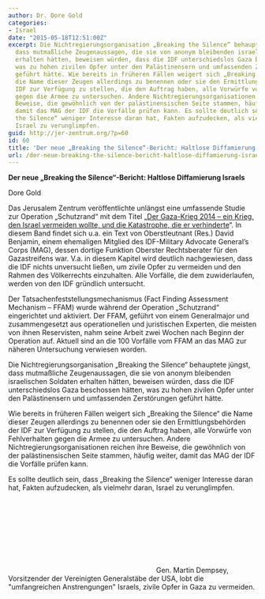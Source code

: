 ```yaml
---
author: Dr. Dore Gold
categories:
- Israel
date: "2015-05-18T12:51:00Z"
excerpt: Die Nichtregierungsorganisation „Breaking the Silence“ behauptete jüngst,
  dass mutmaßliche Zeugenaussagen, die sie von anonym bleibenden israelischen Soldaten
  erhalten hätten, beweisen würden, dass die IDF unterschiedslos Gaza beschossen hätten,
  was zu hohen zivilen Opfer unter den Palästinensern und umfassenden Zerstörungen
  geführt hätte. Wie bereits in früheren Fällen weigert sich „Breaking the Silence“
  die Name dieser Zeugen allerdings zu benennen oder sie den Ermittlungsbehörden der
  IDF zur Verfügung zu stellen, die den Auftrag haben, alle Vorwürfe von Fehlverhalten
  gegen die Armee zu untersuchen. Andere Nichtregierungsorganisationen reichen ihre
  Beweise, die gewöhnlich von der palästinensischen Seite stammen, häufig weiter,
  damit das MAG der IDF die Vorfälle prüfen kann. Es sollte deutlich sein, dass „Breaking
  the Silence“ weniger Interesse daran hat, Fakten aufzudecken, als vielmehr daran,
  Israel zu verunglimpfen.
guid: http://jer-zentrum.org/?p=60
id: 60
title: 'Der neue „Breaking the Silence“-Bericht: Haltlose Diffamierung Israels'
url: /der-neue-breaking-the-silence-bericht-haltlose-diffamierung-israels/
---
```


**Der neue „Breaking the Silence“-Bericht: Haltlose Diffamierung Israels**

Dore Gold

Das Jerusalem Zentrum veröffentlichte unlängst eine umfassende Studie zur Operation „Schutzrand“ mit dem Titel „[Der Gaza-Krieg 2014 – ein Krieg, den Israel vermeiden wollte, und die Katastrophe, die er verhinderte]("http://jer-zentrum.org/ViewArticle.aspx?ArticleId=237")“. In diesem Band findet sich u.a. ein Text von Oberstleutnant (Res.) David Benjamin, einem ehemaligen Mitglied des IDF-Military Advocate General’s Corps (MAG), dessen dortige Funktion Oberster Rechtsberater für den Gazastreifens war. V.a. in diesem Kapitel wird deutlich nachgewiesen, dass die IDF nichts unversucht ließen, um zivile Opfer zu vermeiden und den Rahmen des Völkerrechts einzuhalten. Alle Vorfälle, die dem zuwiderlaufen, werden von den IDF gründlich untersucht.

Der Tatsachenfeststellungsmechanismus (Fact Finding Assessment Mechanism – FFAM) wurde während der Operation „Schutzrand“ eingerichtet und aktiviert. Der FFAM, geführt von einem Generalmajor und zusammengesetzt aus operationellen und juristischen Experten, die meisten von ihnen Reservisten, nahm seine Arbeit zwei Wochen nach Beginn der Operation auf. Aktuell sind an die 100 Vorfälle vom FFAM an das MAG zur näheren Untersuchung verwiesen worden.

Die Nichtregierungsorganisation „Breaking the Silence“ behauptete jüngst, dass mutmaßliche Zeugenaussagen, die sie von anonym bleibenden israelischen Soldaten erhalten hätten, beweisen würden, dass die IDF unterschiedslos Gaza beschossen hätten, was zu hohen zivilen Opfer unter den Palästinensern und umfassenden Zerstörungen geführt hätte.

Wie bereits in früheren Fällen weigert sich „Breaking the Silence“ die Name dieser Zeugen allerdings zu benennen oder sie den Ermittlungsbehörden der IDF zur Verfügung zu stellen, die den Auftrag haben, alle Vorwürfe von Fehlverhalten gegen die Armee zu untersuchen. Andere Nichtregierungsorganisationen reichen ihre Beweise, die gewöhnlich von der palästinensischen Seite stammen, häufig weiter, damit das MAG der IDF die Vorfälle prüfen kann.

Es sollte deutlich sein, dass „Breaking the Silence“ weniger Interesse daran hat, Fakten aufzudecken, als vielmehr daran, Israel zu verunglimpfen.

  



 <iframe allowfullscreen="""" frameborder=""0"" height=""315"" src=""https://www.youtube.com/embed/QAsutHJGGo8"" width=""420""></iframe>Gen. Martin Dempsey, Vorsitzender der Vereinigten Generalstäbe der USA, lobt die "umfangreichen Anstrengungen" Israels, zivile Opfer in Gaza zu vermeiden.


   
